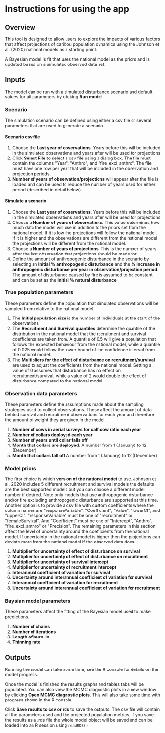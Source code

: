 # Instructions for using the app

## Overview

This tool is designed to allow users to explore the impacts of various factors that affect projections of caribou population dynamics using the Johnson et al. (2020) national models as a starting point.

A Bayesian model is fit that uses the national model as the priors and is updated based on a simulated observed data set. 


## Inputs

The model can be run with a simulated disturbance scenario and default values for all parameters by clicking **Run model**

### Scenario

The simulation scenario can be defined using either a csv file or several parameters that are used to generate a scenario. 

#### Scenario csv file

1. Choose the **Last year of observations**. Years before this will be included in the simulated observations and years after will be used for projections
2. Click **Select File** to select a csv file using a dialog box. The file must contain the columns "Year", "Anthro", and "fire_excl_anthro". The file must have one row per year that will be included in the observation and projection periods.
3. **Number of years of observation/projections** will appear after the file is loaded and can be used to reduce the number of years used for either period (described in detail below).

#### Simulate a scenario

1. Choose the **Last year of observations**. Years before this will be included in the simulated observations and years after will be used for projections
2. Choose a **Number of years of observations**. This value determines how much data the model will use in addition to the priors set from the national model. If it is low the projections will follow the national model. If it is higher and the observations are different from the national model the projections will be different from the national model. 
3. Choose a **Number of years of projections**. This is the number of years after the last observation that projections should be made for. 
4. Define the amount of anthropogenic disturbance in the scenario by selecting an **Initial % anthropogenic disturbance** and the **% increase in anthropogenic disturbance per year in observation/projection period**. The amount of disturbance caused by fire is assumed to be constant and can be set as the **Initial % natural disturbance**

### True population parameters

These parameters define the population that simulated observations will be sampled from relative to the national model. 

1. The **Initial population size** is the number of individuals at the start of the observations
2. The **Recruitment and Survival quantiles** determine the quantile of the distribution in the national model that the recruitment and survival coefficients are taken from. A quantile of 0.5 will give a population that follows the expected behaviour from the national model, while a quantile of 0.025 would follow the lower bound of the confidence interval from the national model. 
3. The **Multipliers for the effect of disturbance on recruitment/survival** are used to adjust the coefficients from the national model. Setting a value of 0 assumes that disturbance has no effect on recruitment/survival, while a value of 2 would double the effect of disturbance compared to the national model.


### Observation data parameters

These parameters define the assumptions made about the sampling strategies used to collect observations. These affect the amount of data behind survival and recruitment observations for each year and therefore the amount of weight they are given in the model.

1. **Number of cows in aerial surveys for calf:cow ratio each year** 
2. **Number of collars deployed each year**
3. **Number of years until collar falls off**
4. **Month that collars are deployed**. A number from 1 (January) to 12 (December)
5. **Month that collars fall off** A number from 1 (January) to 12 (December)

### Model priors 

The first choice is which **version of the national model** to use. Johnson et al. 2020 includes 5 different recruitment and survival models the defaults are the best supported models but you can choose a different model number if desired. Note only models that use anthropogenic disturbance and/or fire excluding anthropogenic disturbance are supported at this time. Another option is to provide a csv file with custom coefficients where the column names are "responseVariable", "Coefficient", "Value", "lowerCI", and "upperCI". "responseVariable" must be one of "recruitment" or "femaleSurvival". And "Coefficient" must be one of "Intercept", "Anthro", "fire_excl_anthro" or "Precision". 
The remaining parameters in this section affect the level of uncertainty around the coefficients from the national model. If uncertainty in the national model is higher then the projections can deviate more from the national model if the observed data does. 

1. **Multiplier for uncertainty of effect of disturbance on survival**
2. **Multiplier for uncertainty of effect of disturbance on recruitment**
3. **Multiplier for uncertainty of survival intercept**
4. **Multiplier for uncertainty of recruitment intercept**
5. **Interannual coefficient of variation for survival**
6. **Uncertainty around interannual coefficient of variation for survival**
7. **Interannual coefficient of variation for recruitment**
8. **Uncertainty around interannual coefficient of variation for recruitment**

### Baysian model parameters

These parameters affect the fitting of the Bayesian model used to make predictions.

1. **Number of chains**
2. **Number of iterations**
3. **Length of burn-in**
4. **Thinning rate**

## Outputs

Running the model can take some time, see the R console for details on the model progress. 

Once the model is finished the results graphs and tables tabs will be populated. You can also view the MCMC diagnostic plots in a new window by clicking **Open MCMC diagnostic plots**. This will also take some time with progress shown in the R console. 

Click **Save results to csv or rds** to save the outputs. The csv file will contain all the parameters used and the projected population metrics. If you save the results as a .rds file the whole model object will be saved and can be loaded into an R session using `readRDS()`




















